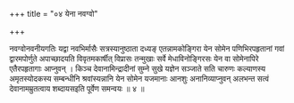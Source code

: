 +++
title = "०४ येना नवग्वो"

+++

नवग्वोनवनीयगतिः यद्वा नवभिर्मासैः सत्रस्यानुष्ठाता दध्यङ् एतन्नामकोङ्गिरा येन सोमेन पणिभिरपहृतानां गवां द्वारमपोर्णुते अपाच्छादयति विवृतमकार्षीत् विप्रासः तन्मुखाः सर्वे मेधाविनोङ्गिरसः येन वा सोमेनापिरे एतैरपहृतागाः आप्नुवन् । किञ्च देवानामिन्द्रादीनां सुम्ने सुखे यज्ञेन सञ्जाते सति चारुणः कल्याणस्य अमृतस्योदकस्य सम्बन्धीनि श्रवांस्यन्नानि येन सोमेन यजमानाः आनशुः अनानिव्याप्नुवन् अलभन्त सत्वं देवानामम्रुतत्वाय शब्दायसइति पूर्वेण समन्वयः ॥ ४ ॥